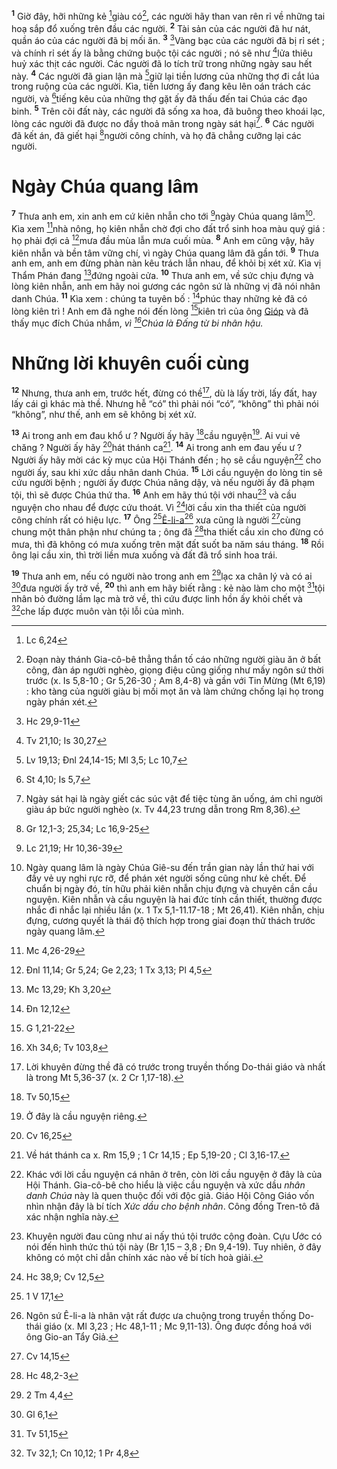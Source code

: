 <sup><b>1</b></sup> Giờ đây, hỡi những kẻ [^1@-db10d63a-f5de-4ec0-a69a-118a86ce825e]giàu có[^1-db10d63a-f5de-4ec0-a69a-118a86ce825e], các người hãy than van rên rỉ về những tai hoạ sắp đổ xuống trên đầu các người. <sup><b>2</b></sup> Tài sản của các người đã hư nát, quần áo của các người đã bị mối ăn. <sup><b>3</b></sup> [^2@-db10d63a-f5de-4ec0-a69a-118a86ce825e]Vàng bạc của các người đã bị rỉ sét ; và chính rỉ sét ấy là bằng chứng buộc tội các người ; nó sẽ như [^3@-db10d63a-f5de-4ec0-a69a-118a86ce825e]lửa thiêu huỷ xác thịt các người. Các người đã lo tích trữ trong những ngày sau hết này. <sup><b>4</b></sup> Các người đã gian lận mà [^4@-db10d63a-f5de-4ec0-a69a-118a86ce825e]giữ lại tiền lương của những thợ đi cắt lúa trong ruộng của các người. Kìa, tiền lương ấy đang kêu lên oán trách các người, và [^5@-db10d63a-f5de-4ec0-a69a-118a86ce825e]tiếng kêu của những thợ gặt ấy đã thấu đến tai Chúa các đạo binh. <sup><b>5</b></sup> Trên cõi đất này, các người đã sống xa hoa, đã buông theo khoái lạc, lòng các người đã được no đầy thoả mãn trong ngày sát hại[^2-db10d63a-f5de-4ec0-a69a-118a86ce825e]. <sup><b>6</b></sup> Các người đã kết án, đã giết hại [^6@-db10d63a-f5de-4ec0-a69a-118a86ce825e]người công chính, và họ đã chẳng cưỡng lại các người.

# Ngày Chúa quang lâm

<sup><b>7</b></sup> Thưa anh em, xin anh em cứ kiên nhẫn cho tới [^7@-db10d63a-f5de-4ec0-a69a-118a86ce825e]ngày Chúa quang lâm[^3-db10d63a-f5de-4ec0-a69a-118a86ce825e]. Kìa xem [^8@-db10d63a-f5de-4ec0-a69a-118a86ce825e]nhà nông, họ kiên nhẫn chờ đợi cho đất trổ sinh hoa màu quý giá : họ phải đợi cả [^9@-db10d63a-f5de-4ec0-a69a-118a86ce825e]mưa đầu mùa lẫn mưa cuối mùa. <sup><b>8</b></sup> Anh em cũng vậy, hãy kiên nhẫn và bền tâm vững chí, vì ngày Chúa quang lâm đã gần tới. <sup><b>9</b></sup> Thưa anh em, anh em đừng phàn nàn kêu trách lẫn nhau, để khỏi bị xét xử. Kìa vị Thẩm Phán đang [^10@-db10d63a-f5de-4ec0-a69a-118a86ce825e]đứng ngoài cửa. <sup><b>10</b></sup> Thưa anh em, về sức chịu đựng và lòng kiên nhẫn, anh em hãy noi gương các ngôn sứ là những vị đã nói nhân danh Chúa. <sup><b>11</b></sup> Kìa xem : chúng ta tuyên bố : [^11@-db10d63a-f5de-4ec0-a69a-118a86ce825e]phúc thay những kẻ đã có lòng kiên trì ! Anh em đã nghe nói đến lòng [^12@-db10d63a-f5de-4ec0-a69a-118a86ce825e]kiên trì của ông [Gióp]() và đã thấy mục đích Chúa nhắm, _vì [^13@-db10d63a-f5de-4ec0-a69a-118a86ce825e]Chúa là Đấng từ bi nhân hậu._

# Những lời khuyên cuối cùng

<sup><b>12</b></sup> Nhưng, thưa anh em, trước hết, đừng có thề[^4-db10d63a-f5de-4ec0-a69a-118a86ce825e], dù là lấy trời, lấy đất, hay lấy cái gì khác mà thề. Nhưng hễ “có” thì phải nói “có”, “không” thì phải nói “không”, như thế, anh em sẽ không bị xét xử.

<sup><b>13</b></sup> Ai trong anh em đau khổ ư ? Người ấy hãy [^14@-db10d63a-f5de-4ec0-a69a-118a86ce825e]cầu nguyện[^5-db10d63a-f5de-4ec0-a69a-118a86ce825e]. Ai vui vẻ chăng ? Người ấy hãy [^15@-db10d63a-f5de-4ec0-a69a-118a86ce825e]hát thánh ca[^6-db10d63a-f5de-4ec0-a69a-118a86ce825e]. <sup><b>14</b></sup> Ai trong anh em đau yếu ư ? Người ấy hãy mời các kỳ mục của Hội Thánh đến ; họ sẽ cầu nguyện[^7-db10d63a-f5de-4ec0-a69a-118a86ce825e] cho người ấy, sau khi xức dầu nhân danh Chúa. <sup><b>15</b></sup> Lời cầu nguyện do lòng tin sẽ cứu người bệnh ; người ấy được Chúa nâng dậy, và nếu người ấy đã phạm tội, thì sẽ được Chúa thứ tha. <sup><b>16</b></sup> Anh em hãy thú tội với nhau[^8-db10d63a-f5de-4ec0-a69a-118a86ce825e] và cầu nguyện cho nhau để được cứu thoát. Vì [^16@-db10d63a-f5de-4ec0-a69a-118a86ce825e]lời cầu xin tha thiết của người công chính rất có hiệu lực. <sup><b>17</b></sup> Ông [^17@-db10d63a-f5de-4ec0-a69a-118a86ce825e][Ê-li-a]()[^9-db10d63a-f5de-4ec0-a69a-118a86ce825e] xưa cũng là người [^18@-db10d63a-f5de-4ec0-a69a-118a86ce825e]cùng chung một thân phận như chúng ta ; ông đã [^19@-db10d63a-f5de-4ec0-a69a-118a86ce825e]tha thiết cầu xin cho đừng có mưa, thì đã không có mưa xuống trên mặt đất suốt ba năm sáu tháng. <sup><b>18</b></sup> Rồi ông lại cầu xin, thì trời liền mưa xuống và đất đã trổ sinh hoa trái.

<sup><b>19</b></sup> Thưa anh em, nếu có người nào trong anh em [^20@-db10d63a-f5de-4ec0-a69a-118a86ce825e]lạc xa chân lý và có ai [^21@-db10d63a-f5de-4ec0-a69a-118a86ce825e]đưa người ấy trở về, <sup><b>20</b></sup> thì anh em hãy biết rằng : kẻ nào làm cho một [^22@-db10d63a-f5de-4ec0-a69a-118a86ce825e]tội nhân bỏ đường lầm lạc mà trở về, thì cứu được linh hồn ấy khỏi chết và [^23@-db10d63a-f5de-4ec0-a69a-118a86ce825e]che lấp được muôn vàn tội lỗi của mình.

[^1-db10d63a-f5de-4ec0-a69a-118a86ce825e]: Đoạn này thánh Gia-cô-bê thẳng thắn tố cáo những người giàu ăn ở bất công, đàn áp người nghèo, giọng điệu cũng giống như mấy ngôn sứ thời trước (x. Is 5,8-10 ; Gr 5,26-30 ; Am 8,4-8) và gần với Tin Mừng (Mt 6,19) : kho tàng của người giàu bị mối mọt ăn và làm chứng chống lại họ trong ngày phán xét.

[^2-db10d63a-f5de-4ec0-a69a-118a86ce825e]: Ngày sát hại là ngày giết các súc vật để tiệc tùng ăn uống, ám chỉ người giàu áp bức người nghèo (x. Tv 44,23 trưng dẫn trong Rm 8,36).

[^3-db10d63a-f5de-4ec0-a69a-118a86ce825e]: Ngày quang lâm là ngày Chúa Giê-su đến trần gian này lần thứ hai với đầy vẻ uy nghi rực rỡ, để phán xét người sống cũng như kẻ chết. Để chuẩn bị ngày đó, tín hữu phải kiên nhẫn chịu đựng và chuyên cần cầu nguyện. Kiên nhẫn và cầu nguyện là hai đức tính cần thiết, thường được nhắc đi nhắc lại nhiều lần (x. 1 Tx 5,1-11.17-18 ; Mt 26,41). Kiên nhẫn, chịu đựng, cương quyết là thái độ thích hợp trong giai đoạn thử thách trước ngày quang lâm.

[^4-db10d63a-f5de-4ec0-a69a-118a86ce825e]: Lời khuyên đừng thề đã có trước trong truyền thống Do-thái giáo và nhất là trong Mt 5,36-37 (x. 2 Cr 1,17-18).

[^5-db10d63a-f5de-4ec0-a69a-118a86ce825e]: Ở đây là cầu nguyện riêng.

[^6-db10d63a-f5de-4ec0-a69a-118a86ce825e]: Về hát thánh ca x. Rm 15,9 ; 1 Cr 14,15 ; Ep 5,19-20 ; Cl 3,16-17.

[^7-db10d63a-f5de-4ec0-a69a-118a86ce825e]: Khác với lời cầu nguyện cá nhân ở trên, còn lời cầu nguyện ở đây là của Hội Thánh. Gia-cô-bê cho hiểu là việc cầu nguyện và xức dầu _nhân danh Chúa_ này là quen thuộc đối với độc giả. Giáo Hội Công Giáo vốn nhìn nhận đây là bí tích _Xức dầu cho bệnh nhân_. Công đồng Tren-tô đã xác nhận nghĩa này.

[^8-db10d63a-f5de-4ec0-a69a-118a86ce825e]: Khuyên người đau cũng như ai nấy thú tội trước cộng đoàn. Cựu Ước có nói đến hình thức thú tội này (Br 1,15 – 3,8 ; Đn 9,4-19). Tuy nhiên, ở đây không có một chỉ dẫn chính xác nào về bí tích hoà giải.

[^9-db10d63a-f5de-4ec0-a69a-118a86ce825e]: Ngôn sứ Ê-li-a là nhân vật rất được ưa chuộng trong truyền thống Do-thái giáo (x. Ml 3,23 ; Hc 48,1-11 ; Mc 9,11-13). Ông được đồng hoá với ông Gio-an Tẩy Giả.

[^1@-db10d63a-f5de-4ec0-a69a-118a86ce825e]: Lc 6,24

[^2@-db10d63a-f5de-4ec0-a69a-118a86ce825e]: Hc 29,9-11

[^3@-db10d63a-f5de-4ec0-a69a-118a86ce825e]: Tv 21,10; Is 30,27

[^4@-db10d63a-f5de-4ec0-a69a-118a86ce825e]: Lv 19,13; Đnl 24,14-15; Ml 3,5; Lc 10,7

[^5@-db10d63a-f5de-4ec0-a69a-118a86ce825e]: St 4,10; Is 5,7

[^6@-db10d63a-f5de-4ec0-a69a-118a86ce825e]: Gr 12,1-3; 25,34; Lc 16,9-25

[^7@-db10d63a-f5de-4ec0-a69a-118a86ce825e]: Lc 21,19; Hr 10,36-39

[^8@-db10d63a-f5de-4ec0-a69a-118a86ce825e]: Mc 4,26-29

[^9@-db10d63a-f5de-4ec0-a69a-118a86ce825e]: Đnl 11,14; Gr 5,24; Ge 2,23; 1 Tx 3,13; Pl 4,5

[^10@-db10d63a-f5de-4ec0-a69a-118a86ce825e]: Mc 13,29; Kh 3,20

[^11@-db10d63a-f5de-4ec0-a69a-118a86ce825e]: Đn 12,12

[^12@-db10d63a-f5de-4ec0-a69a-118a86ce825e]: G 1,21-22

[^13@-db10d63a-f5de-4ec0-a69a-118a86ce825e]: Xh 34,6; Tv 103,8

[^14@-db10d63a-f5de-4ec0-a69a-118a86ce825e]: Tv 50,15

[^15@-db10d63a-f5de-4ec0-a69a-118a86ce825e]: Cv 16,25

[^16@-db10d63a-f5de-4ec0-a69a-118a86ce825e]: Hc 38,9; Cv 12,5

[^17@-db10d63a-f5de-4ec0-a69a-118a86ce825e]: 1 V 17,1

[^18@-db10d63a-f5de-4ec0-a69a-118a86ce825e]: Cv 14,15

[^19@-db10d63a-f5de-4ec0-a69a-118a86ce825e]: Hc 48,2-3

[^20@-db10d63a-f5de-4ec0-a69a-118a86ce825e]: 2 Tm 4,4

[^21@-db10d63a-f5de-4ec0-a69a-118a86ce825e]: Gl 6,1

[^22@-db10d63a-f5de-4ec0-a69a-118a86ce825e]: Tv 51,15

[^23@-db10d63a-f5de-4ec0-a69a-118a86ce825e]: Tv 32,1; Cn 10,12; 1 Pr 4,8

